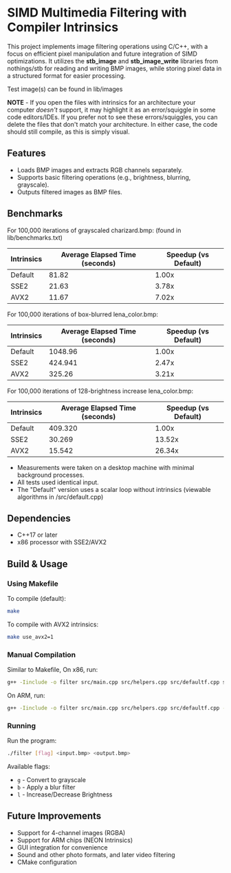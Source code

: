 # SIMD Multimedia Filtering with Compiler Intrinsics

This project implements image filtering operations using C/C++, with a focus on efficient pixel manipulation and future integration of SIMD optimizations. It utilizes the **stb_image** and **stb_image_write** libraries from nothings/stb for reading and writing BMP images, while storing pixel data in a structured format for easier processing.

Test image(s) can be found in lib/images

**NOTE** - If you open the files with intrinsics for an architecture your computer _doesn't_ support, it may highlight it as an error/squiggle
in some code editors/IDEs. If you prefer not to see these errors/squiggles, you can delete the files that don't
match your architecture.
In either case, the code should still compile, as this is simply visual.

## Features
- Loads BMP images and extracts RGB channels separately.
- Supports basic filtering operations (e.g., brightness, blurring, grayscale).
- Outputs filtered images as BMP files.

## Benchmarks
For 100,000 iterations of grayscaled charizard.bmp:
(found in lib/benchmarks.txt)

| Intrinsics        | Average Elapsed Time (seconds)| Speedup (vs Default)  |
|-------------------|-------------------------------|-----------------------|
| Default           | 81.82                         | 1.00x                 |
| SSE2              | 21.63                         | 3.78x                 |
| AVX2              | 11.67                         | 7.02x                 |

For 100,000 iterations of box-blurred lena_color.bmp:

| Intrinsics        | Average Elapsed Time (seconds)| Speedup (vs Default)  |
|-------------------|-------------------------------|-----------------------|
| Default           | 1048.96                       | 1.00x                 |
| SSE2              | 424.941                       | 2.47x                 |
| AVX2              | 325.26                        | 3.21x                 |

For 100,000 iterations of 128-brightness increase lena_color.bmp:

| Intrinsics        | Average Elapsed Time (seconds)| Speedup (vs Default)  |
|-------------------|-------------------------------|-----------------------|
| Default           | 409.320                       | 1.00x                 |
| SSE2              | 30.269                        | 13.52x                |
| AVX2              | 15.542                        | 26.34x                |

- Measurements were taken on a desktop machine with minimal background processes.
- All tests used identical input.
- The "Default" version uses a scalar loop without intrinsics (viewable algorithms in /src/default.cpp)

## Dependencies
- C++17 or later
- x86 processor with SSE2/AVX2

## Build & Usage
### Using Makefile
To compile (default):
```sh
make
```
To compile with AVX2 intrinsics:
```sh
make use_avx2=1
```
### Manual Compilation
Similar to Makefile,
On x86, run:
```sh
g++ -Iinclude -o filter src/main.cpp src/helpers.cpp src/defaultf.cpp src/sse2f.cpp -w
```
On ARM, run:
```sh
g++ -Iinclude -o filter src/main.cpp src/helpers.cpp src/defaultf.cpp -w -mfpu=neon
```
### Running
Run the program:
```sh
./filter [flag] <input.bmp> <output.bmp>
```
Available flags:
- `g` - Convert to grayscale
- `b` - Apply a blur filter
- `l` - Increase/Decrease Brightness

## Future Improvements
- Support for 4-channel images (RGBA)
- Support for ARM chips (NEON Intrinsics)
- GUI integration for convenience
- Sound and other photo formats, and later video filtering
- CMake configuration